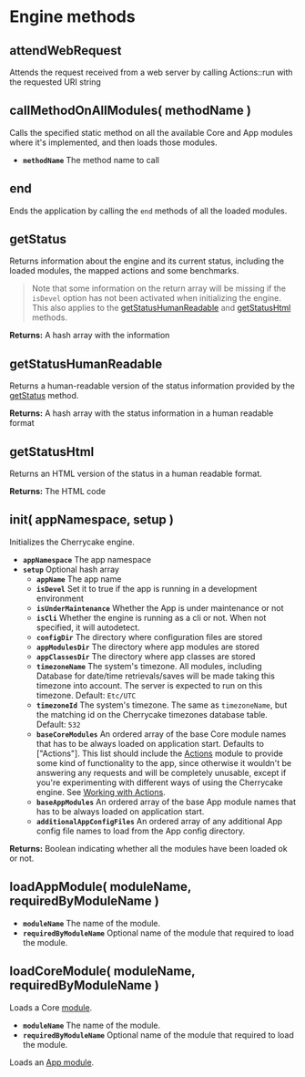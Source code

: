 # Engine methods

## attendWebRequest

Attends the request received from a web server by calling Actions::run with the requested URI string

## callMethodOnAllModules\( methodName \) <a id="callmethodonallmodules"></a>

Calls the specified static method on all the available Core and App modules where it's implemented, and then loads those modules.

* **`methodName`** The method name to call

## end

Ends the application by calling the `end` methods of all the loaded modules.

## getStatus

Returns information about the engine and its current status, including the loaded modules, the mapped actions and some benchmarks.

> Note that some information on the return array will be missing if the `isDevel` option has not been activated when initializing the engine. This also applies to the [getStatusHumanReadable](./#getstatushumanreadable) and [getStatusHtml](./#getstatushtml) methods.

**Returns:** A hash array with the information

## getStatusHumanReadable

Returns a human-readable version of the status information provided by the [getStatus](./#getstatus) method.

**Returns:** A hash array with the status information in a human readable format

## getStatusHtml

Returns an HTML version of the status in a human readable format.

**Returns:** The HTML code

## init\( appNamespace, setup \) <a id="init"></a>

Initializes the Cherrycake engine.

* **`appNamespace`** The app namespace
* **`setup`** Optional hash array
  * **`appName`** The app name
  * **`isDevel`** Set it to true if the app is running in a development environment
  * **`isUnderMaintenance`** Whether the App is under maintenance or not
  * **`isCli`** Whether the engine is running as a cli or not. When not specified, it will autodetect.
  * **`configDir`** The directory where configuration files are stored
  * **`appModulesDir`** The directory where app modules are stored
  * **`appClassesDir`** The directory where app classes are stored
  * **`timezoneName`** The system's timezone. All modules, including Database for date/time retrievals/saves will be made taking this timezone into account. The server is expected to run on this timezone. Default: `Etc/UTC`
  * **`timezoneId`** The system's timezone. The same as `timezoneName`, but the matching id on the Cherrycake timezones database table. Default: `532`
  * **`baseCoreModules`** An ordered array of the base Core module names that has to be always loaded on application start. Defaults to \["Actions"\]. This list should include the [Actions](../../core-modules/actions-1/actions.md) module to provide some kind of functionality to the app, since otherwise it wouldn't be answering any requests and will be completely unusable, except if you're experimenting with different ways of using the Cherrycake engine. See [Working with Actions](../../../guide/actions-guide/).
  * **`baseAppModules`** An ordered array of the base App module names that has to be always loaded on application start.
  * **`additionalAppConfigFiles`** An ordered array of any additional App config file names to load from the App config directory.

**Returns:** Boolean indicating whether all the modules have been loaded ok or not.

## loadAppModule\( moduleName, requiredByModuleName \) <a id="loadappmodule"></a>

* **`moduleName`** The name of the module.
* **`requiredByModuleName`** Optional name of the module that required to load the module.

## loadCoreModule\( moduleName, requiredByModuleName \) <a id="loadcoremodule"></a>

Loads a Core [module](../../../guide/modules-guide.md).

* **`moduleName`** The name of the module.
* **`requiredByModuleName`** Optional name of the module that required to load the module.

Loads an [App module](../../../architecture/modules.md).

